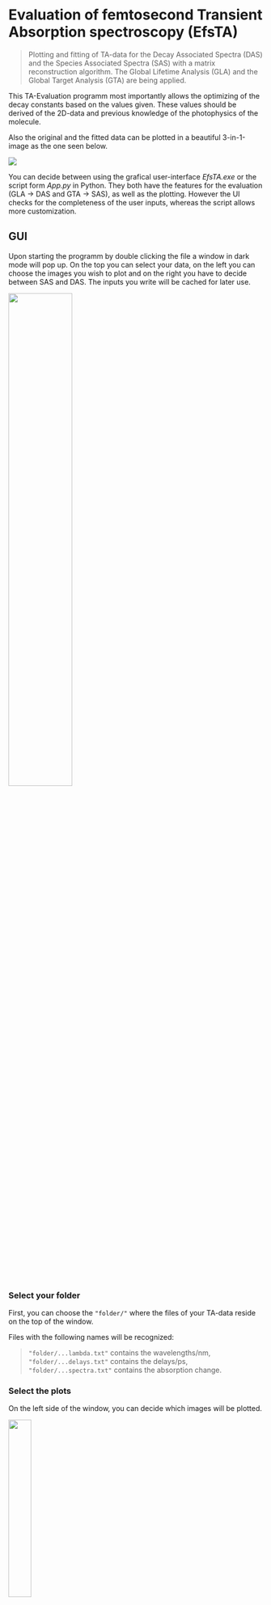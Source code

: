 # **Evaluation of femtosecond Transient Absorption spectroscopy (EfsTA)**
> Plotting and fitting of TA-data for the Decay Associated Spectra (DAS) and the Species Associated Spectra (SAS) with a matrix reconstruction algorithm. The Global Lifetime Analysis (GLA) and the Global Target Analysis (GTA) are being applied.

This TA-Evaluation programm most importantly allows the optimizing of the decay constants based on the values given. These values should be derived of the 2D-data and previous knowledge of the photophysics of the molecule.

Also the original and the fitted data can be plotted in a beautiful 3-in-1-image as the one seen below.

![](/pictures/3-in-1-SAS.png)

You can decide between using the grafical user-interface *EfsTA.exe* or the script form *App.py* in Python. They both have the features for the evaluation (GLA -> DAS and GTA -> SAS), as well as the plotting. However the UI checks for the completeness of the user inputs, whereas the script allows more customization.

## GUI

Upon starting the programm by double clicking the file a window in dark mode will pop up. On the top you can select your data, on the left you can choose the images you wish to plot and on the right you have to decide between SAS and DAS. The inputs you write will be cached for later use.

<img src="/pictures/gui_start.png" width="50%"/>

### Select your folder

First, you can choose the `"folder/"` where the files of your TA-data reside on the top of the window.

Files with the following names will be recognized:
> `"folder/...lambda.txt"` contains the wavelengths/nm,  
> `"folder/...delays.txt"` contains the delays/ps,  
> `"folder/...spectra.txt"` contains the absorption change.

### Select the plots

On the left side of the window, you can decide which images will be plotted.

<img src="/pictures/gui_plot.png" width="30%"/>

You can choose between the original and/or the fitted data. The following options are available for the plots:

- *ΔA/λ*: chosen delay values will be plotted in a plot of the absorption change against the wavelenghts

<img src="/pictures/plot3.png" width="30%"/>

- *t/ΔA*: chosen wavelength values will be plotted in a plot of the delays against the absorption change

<img src="/pictures/plot1.png" width="30%"/>

- *2D heatmap*: the absorption change will be plotted as a heatmap of the delays against the wavelenghts

<img src="/pictures/plot2.png" width="50%"/>

- *all in one*: this is an image of the three plots mentioned above combined

<img src="/pictures/3-in-1.png" width="70%"/>

- *kinetics c/t*: the concentration of all species will be plotted against the delays

<img src="/pictures/kinetics.png" width="35%"/>

- *associated spectra (ΔA/λ)*: the DAS or SAS in a plot of the absorption change against the delays

<img src="/pictures/SAS.png" width="35%"/>

- *residuals*: saves an 1D plot of the residuals (from SAS or DAS) against the delays and a heatmap of the residuals

<img src="/pictures/res_1D.png" width="35%"/>
<img src="/pictures/res_2D.png" width="50%"/>

### Settings for the plots

If you wish to customize your plots, you can push the button *Next*.

<img src="/pictures/gui_plot_det.png" width="30%"/>

There you will be offered with the following possibilities:

- *specific delays*: the delays shown in the (sub)plot *deltaA/lambda*

- *specific wavelengths*: the wavelengths shown in the (sub)plot *delay/deltaA*

- *lower delay bound*: the chosen data of the `delays` will be cut off at the lower bound

- *upper delay bound*: the chosen data of the `delays` will be cut off at the upper bound

- *lower lambda bound*: the chosen data of the `lambda` will be cut off at the lower bound

- *upper lambda bound*: the chosen data of the `lambda` will be cut off at the upper bound

- *Contour lines*: a value characterizing the number of lines shown in the heatmap (sub)plot, higher values show more lines

### Settings for the Decay Associated Spectra

On the right side of the window, you can decide between the SAS and the DAS.

If you choose DAS, you will be asked to set `0`-`a` fixed and `0`-`b` variable values for the decay constants `tau` separated by commatas. The fixed values won't be optimized, whereas the variable ones will be incuded in the fit. The total number of tau values `a`+`b` has to be at least `1`.

<img src="/pictures/gui_DAS.png" width="30%"/>

### Settings for the Species Associated Spectra

If you choose SAS, you can decide between the models `1`-`9`, explained below, or a custom matrix. The preset models will generate a matrix K corresponding to the kinetics of the reaction. The custom matrix corresponds to the matrix K in the equation dC/dt = K * C.

<img src="/pictures/models.png" width="50%"/>

Also you will be asked to set `0` or `n` initial concentrations with `n` corresponding to the number of species separated by commatas. If you leave the panel empty, the concentration of specie `1` will be set to `1` and the concentration of the other species to `0`.

<img src="/pictures/gui_SAS_C.png" width="30%"/>

By clicking on *Next*, the next page will be opened, where you can specify the starting values for the lifetimes separated by commatas. If you choose a equilibrium model you have to fill in the forward and backward reaction lifetimes. For each lifetime you can define an upper and lower limit. They define the regions where the optimized lifetimes should be found. Should you not want to set a lower and/or upper limit for a certain lifetime, you can simply take `None` as an element of the list. 

<img src="/pictures/gui_SAS_k.png" width="30%"/>

### Start the calculation

Once you pushed the button *Ok* the calculation will start. Please be patient as the SAS can take longer than the DAS. When it's finished, the selected images as well as the results will pop up.

## Script

The general features of the GUI are also included in the script, although there are less settings regarding the plotting of single plots. However, this can be easily customized and will be explained at the end of this chapter.

### General settings

<img src="/pictures/skript_gen.png" width="50%"/>

First, you have to specify the `path` to the folder with your files. Files with the following names will be recognized:
> `folder/...lambda.txt` contains the wavelengths/nm,  
> `folder/...delays.txt` contains the delays/ps,  
> `folder/...spectra.txt` contains the absorption change.

On the top of the script, the general settings will be found.

There you can choose the `model`. The DAS will be calculated with a `0`, for the SAS you can set the models `1`-`9` (explained below) or `"custom"` for a custom matrix.

<img src="/pictures/models.png" width="50%"/>

The next settings are `l_limits` and `d_limits` which are the `[lower, upper]` bound for the `lambda` and `delays` where the original data will be cut off. Should you not want to set a lower and/or upper bound, you can simply take `None` as an element of the list. 

The variables `orig`, `fit` and `resi` affect which plots of the original and fitted data will be plotted.

For `orig` you can choose:

- `0`: no plot will be generated

- `3`: this will show the *all-in-one* plot of the original data

For `fit` you can choose:

- `0`: no plot will be generated

- `1`: the fitted values will be printed in the console and the results will be saved

<img src="/pictures/skript_fit1.png" width="50%"/>

- `2`: this will show the *all-in-one* plot of the fitted data and the results will be saved

<img src="/pictures/3-in-1-SAS.png" width="70%"/>

- `3`: with this option the values will be printed, the plot will be generated and the results will be saved

For `resi` you can choose:

- `0`: no plot will be generated

- `1`: the residuals will be plotted in a 1D plot of the residuals against the delays

<img src="/pictures/res_1D.png" width="30%"/>

- `2`: this will generate a 2D heatmap of the residuals

<img src="/pictures/res_2D.png" width="50%"/>

- `3`: with this option both images will be shown

This option only works, if fit is not 0.

### Settings for the Decay Associated Spectra

In the next section if you choose DAS, you have to set `0`-`a` fixed and `0`-`b` variable values for the decay constants `tau`. The fixed values won't be optimized, whereas the variable ones will be incuded in the fit. The total number of tau values `a`+`b` has to be at least `1`.

<img src="/pictures/skript_DAS.png" width="50%"/>

### Settings for the Species Associated Spectra

The settings for the SAS contain the lifetimes `tau_forwards` for the forward reactions and `tau_backwards`for the backward reactions in models `3` and `4`. The have to be entered in a list of lifetimes separated by commatas.

For each lifetime you can define an upper and lower limits for the forward (`tau_low_f`, `tau_high_f`) and backward reactions (`tau_low_b`, `tau_high_b`). They define the regions where the optimized lifetimes should be found. Should you not want to set a lower and/or upper limit for a certain lifetime, you can simply take `None` as an element of the list. If you wish not to set any bounds, write None instead of the list.

For the initial concentrations `C_0`, you will be asked to set `0` or `n` values with *n* corresponding to the number of species separated by commatas. If you leave the list empty, the concentration of species `1` will be set to `1` and the concentration of the other species to `0`.

Should you choose the model `"custom"` you can specify the matrix `M` at the end. It can be a list or an array either handwritten or imported from a file.

<img src="/pictures/skript_SAS.png" width="50%"/>

### Settings for the *all-in-one* plots

In the next section you can configure the settings for the *all-in-one* plots.

<img src="/pictures/skript_plot.png" width="50%"/>

You are offered the following possibilities:

- `wave`: the wavelengths shown in the (sub)plot *t/ΔA*

- `time`: the delays shown in the (sub)plot *ΔA/λ*

- `v_min` and `v_max`: the lower and upper boundaries for the colorbar in the heatmap, `None` for automatic determination.

- `cont`: a value characterizing the number of contour lines shown in the heatmap (sub)plot, higher values show more lines

- `mul`: the value by which the absorption data must be multiplied to get ΔA·10³

### Further customizing

The script can be used to better customize the images that will be generated.

If you want to create custom plots you can write the code below the calculation. Keep in mind that you still have to choose the right values for `model`, `d_limits`, `l_limits` and `C_0` in the settings at the beginning.

The methdod you will want to use to generate custom images is `Controller.plotCustom(wave, time, v_min, v_max, model, cont, custom, add, mul)`. Most of the variables have already been explained above.

*custom*: custom describes which subplots will be plotted

- `"1"`: chosen wavelength values will be plotted in a plot of the delays against the absorption change

<img src="/pictures/plot1.png" width="30%"/>

- `"2"`: the absorption change will be plotted as a heatmap of the delays against the wavelenghts

<img src="/pictures/plot2.png" width="50%"/>

- `"3"`: chosen delay values will be plotted in a plot of the absorption change against the wavelenghts

<img src="/pictures/plot3.png" width="30%"/>

- `"1+2"`, `"1+3"`, `"2+3"`, `"1+2+3"`: this is an image of the two or three plots mentioned above combined

The title of the plot corresponds to the name of the image. Be careful not to overwrite images and instead use `add` to give your plots different titles.

Another plot can be plotted with `Controller.plotKinetics(model)`. It shows the concentration of each species against the delays.

Furthermore the DAS or SAS can be plotted with `Controller.plotDAS(model, tau_fit)`. It is a plot of the absorption change against the wavelengths.

The images for both of the plots are presented in the section of the GUI.
